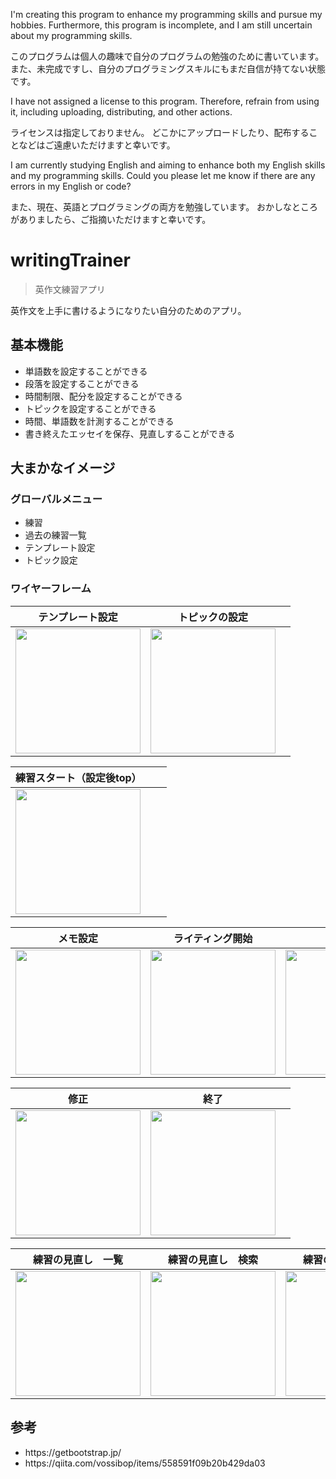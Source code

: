 <p>I'm creating this program to enhance my programming skills and pursue my hobbies.
Furthermore, this program is incomplete, and I am still uncertain about my programming skills.</p>
<p>このプログラムは個人の趣味で自分のプログラムの勉強のために書いています。
また、未完成ですし、自分のプログラミングスキルにもまだ自信が持てない状態です。</p>

<p>I have not assigned a license to this program.
Therefore, refrain from using it, including uploading, distributing, and other actions.</p>
<p>ライセンスは指定しておりません。
どこかにアップロードしたり、配布することなどはご遠慮いただけますと幸いです。</p>

<p>I am currently studying English and aiming to enhance both my English skills and my programming skills.
Could you please let me know if there are any errors in my English or code?</p>
<p>また、現在、英語とプログラミングの両方を勉強しています。
おかしなところがありましたら、ご指摘いただけますと幸いです。</p>

# writingTrainer
> 英作文練習アプリ

<p>英作文を上手に書けるようになりたい自分のためのアプリ。</p>

## 基本機能
<ul>
<li>単語数を設定することができる</li>
<li>段落を設定することができる</li>
<li>時間制限、配分を設定することができる</li>
<li>トピックを設定することができる</li>
<li>時間、単語数を計測することができる</li>
<li>書き終えたエッセイを保存、見直しすることができる</li>
</ul>

## 大まかなイメージ

### グローバルメニュー
<ul>
<li>練習</li>
<li>過去の練習一覧</li>
<li>テンプレート設定</li>
<li>トピック設定</li>
</ul>

### ワイヤーフレーム
| テンプレート設定 | トピックの設定 |  |
| ---- | ---- | ---- |
| <img src="https://github.com/user-attachments/assets/2aa04062-901b-4175-9ebe-f9e4bb9578c1" width="200"> | <img src="https://github.com/user-attachments/assets/8aaf14f1-6bb0-43e4-a15c-b1c75079ecb8" width="200"> |  |

| 練習スタート（設定後top） |  |  |
| ---- | ---- | ---- |
| <img src="https://github.com/user-attachments/assets/82da24fa-e53e-4b6b-a341-55d6bbbf916d" width="200"> |  |  |

| メモ設定 | ライティング開始 | 校正 |
| ---- | ---- | ---- |
| <img src="https://github.com/user-attachments/assets/f16edf7c-f9d1-4c9e-b5e8-457461bd7fe5" width="200"> | <img src="https://github.com/user-attachments/assets/7fe87e79-57fa-40b3-9119-1520e9587f43" width="200"> | <img src="https://github.com/user-attachments/assets/472b44b2-6da3-4685-b15f-e82b138701f2" width="200"> |

| 修正 | 終了 |  |
| ---- | ---- | ---- |
| <img src="https://github.com/user-attachments/assets/291bffe7-81ae-4fe1-bdd8-4caa79d56c83" width="200"> | <img src="https://github.com/user-attachments/assets/24b45771-6219-4a2e-ae13-dc52c3ae4dbf" width="200"> |  |

| 練習の見直し　一覧 | 練習の見直し　検索 | 練習の見直し　詳細 |
| ---- | ---- | ---- |
| <img src="https://github.com/user-attachments/assets/d6478ba6-e3e2-4381-9786-cb14a3057f6c" width="200"> | <img src="https://github.com/user-attachments/assets/eee2bf73-b0b8-4417-86d1-6aa42a69652e" width="200"> | <img src="https://github.com/user-attachments/assets/0b70e20e-b9da-4ae6-af3a-bade40a0ea26" width="200"> |


## 参考
<ul>
<li>https://getbootstrap.jp/</li>
<li>https://qiita.com/vossibop/items/558591f09b20b429da03</li>
</ul>